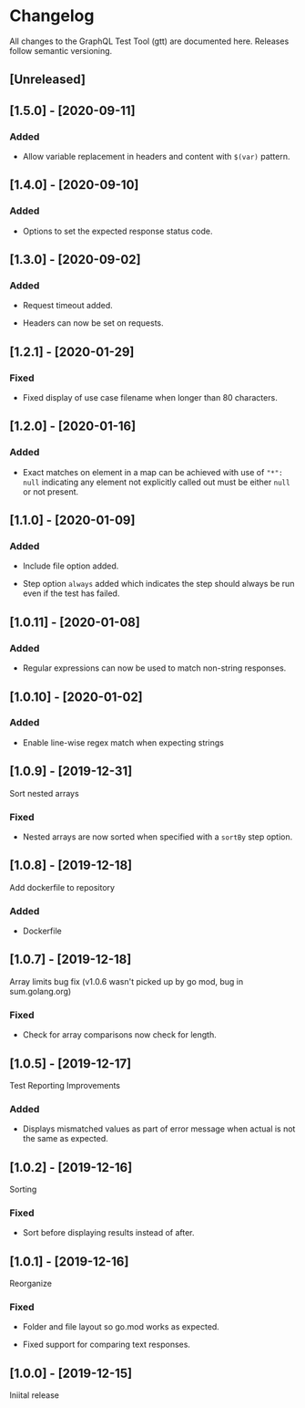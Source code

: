 # Changelog

All changes to the GraphQL Test Tool (gtt) are documented here. Releases follow semantic versioning.

## [Unreleased]

## [1.5.0] - [2020-09-11]

### Added

- Allow variable replacement in headers and content with `$(var)` pattern.

## [1.4.0] - [2020-09-10]

### Added

- Options to set the expected response status code.

## [1.3.0] - [2020-09-02]

### Added

- Request timeout added.

- Headers can now be set on requests.

## [1.2.1] - [2020-01-29]

### Fixed

- Fixed display of use case filename when longer than 80 characters.

## [1.2.0] - [2020-01-16]

### Added

- Exact matches on element in a map can be achieved with use of `"*": null` indicating
  any element not explicitly called out must be either `null` or not present.

## [1.1.0] - [2020-01-09]

### Added

- Include file option added.

- Step option `always` added which indicates the step should always be run even if the test has failed.

## [1.0.11] - [2020-01-08]

### Added

- Regular expressions can now be used to match non-string responses.

## [1.0.10] - [2020-01-02]

### Added

- Enable line-wise regex match when expecting strings

## [1.0.9] - [2019-12-31]

Sort nested arrays

### Fixed

- Nested arrays are now sorted when specified with a `sortBy` step option.

## [1.0.8] - [2019-12-18]

Add dockerfile to repository

### Added
- Dockerfile

## [1.0.7] - [2019-12-18]

Array limits bug fix (v1.0.6 wasn't picked up by go mod, bug in sum.golang.org)

### Fixed

- Check for array comparisons now check for length.

## [1.0.5] - [2019-12-17]

Test Reporting Improvements

### Added

- Displays mismatched values as part of error message when actual is not the same as expected.

## [1.0.2] - [2019-12-16]

Sorting

### Fixed

- Sort before displaying results instead of after.

## [1.0.1] - [2019-12-16]

Reorganize

### Fixed

- Folder and file layout so go.mod works as expected.

- Fixed support for comparing text responses.

## [1.0.0] - [2019-12-15]

Iniital release
